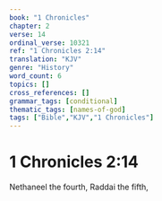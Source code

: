 ```yaml
---
book: "1 Chronicles"
chapter: 2
verse: 14
ordinal_verse: 10321
ref: "1 Chronicles 2:14"
translation: "KJV"
genre: "History"
word_count: 6
topics: []
cross_references: []
grammar_tags: [conditional]
thematic_tags: [names-of-god]
tags: ["Bible","KJV","1 Chronicles"]
---
```


# 1 Chronicles 2:14

Nethaneel the fourth, Raddai the fifth,
